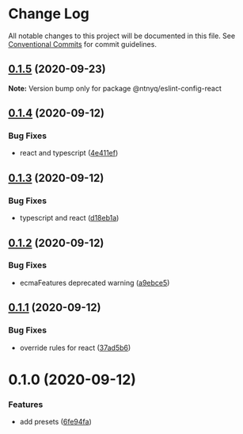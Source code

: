 # Change Log

All notable changes to this project will be documented in this file.
See [Conventional Commits](https://conventionalcommits.org) for commit guidelines.

## [0.1.5](https://github.com/ntnyq/configs/compare/@ntnyq/eslint-config-react@0.1.4...@ntnyq/eslint-config-react@0.1.5) (2020-09-23)

**Note:** Version bump only for package @ntnyq/eslint-config-react

## [0.1.4](https://github.com/ntnyq/configs/compare/@ntnyq/eslint-config-react@0.1.3...@ntnyq/eslint-config-react@0.1.4) (2020-09-12)

### Bug Fixes

- react and typescript ([4e411ef](https://github.com/ntnyq/configs/commit/4e411efc81523b47edb95bbf088d271b6eee011f))

## [0.1.3](https://github.com/ntnyq/configs/compare/@ntnyq/eslint-config-react@0.1.2...@ntnyq/eslint-config-react@0.1.3) (2020-09-12)

### Bug Fixes

- typescript and react ([d18eb1a](https://github.com/ntnyq/configs/commit/d18eb1a67ab0595372004a00a2acd6dca5c5466e))

## [0.1.2](https://github.com/ntnyq/configs/compare/@ntnyq/eslint-config-react@0.1.1...@ntnyq/eslint-config-react@0.1.2) (2020-09-12)

### Bug Fixes

- ecmaFeatures deprecated warning ([a9ebce5](https://github.com/ntnyq/configs/commit/a9ebce5f3c3142a8b137e33405ba35a95b186d0a))

## [0.1.1](https://github.com/ntnyq/configs/compare/@ntnyq/eslint-config-react@0.1.0...@ntnyq/eslint-config-react@0.1.1) (2020-09-12)

### Bug Fixes

- override rules for react ([37ad5b6](https://github.com/ntnyq/configs/commit/37ad5b6f8b82d5012cfbc78bdc90fc99d4a76c38))

# 0.1.0 (2020-09-12)

### Features

- add presets ([6fe94fa](https://github.com/ntnyq/configs/commit/6fe94fae4ed9d80b18833c9e5a3f51f710ebda43))

